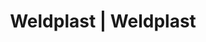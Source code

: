 ---
Link: "file:/Users/vinayakpatel/Downloads/www.weldplast.cz/eshop_products_compare/add/eshop-products-variant750"
product_name: "null"
product_id: "null"
title: "Weldplast | Weldplast"
product_desc: ""
product_specs: ""
product_downloads: ""
href: ""
accessories: ""
similar_products: ""
---